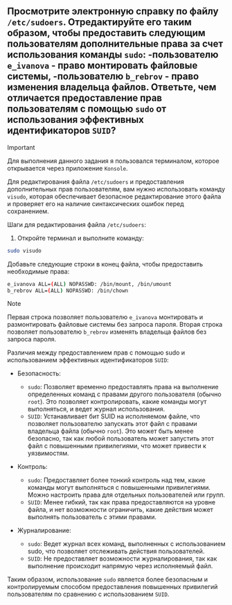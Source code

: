 ## Просмотрите электронную справку по файлу `/etc/sudoers`. Отредактируйте его таким образом, чтобы предоставить следующим пользователям дополнительные права за счет использования команды `sudo`: -пользователю `e_ivanova` - право монтировать файловые системы, -пользователю `b_rebrov` - право изменения владельца файлов. Ответьте, чем отличается предоставление прав пользователям с помощью `sudo` от использования эффективных идентификаторов `SUID`?

> [!IMPORTANT]
> Для выполнения данного задания я пользовался терминалом, которое открывается через приложение `Konsole`. 

Для редактирования файла `/etc/sudoers` и предоставления дополнительных прав пользователям, вам нужно использовать команду `visudo`, которая обеспечивает безопасное редактирование этого файла и проверяет его на наличие синтаксических ошибок перед сохранением.

Шаги для редактирования файла `/etc/sudoers`:

1. Откройте терминал и выполните команду:

```bash
sudo visudo
```

Добавьте следующие строки в конец файла, чтобы предоставить необходимые права:

```bash
e_ivanova ALL=(ALL) NOPASSWD: /bin/mount, /bin/umount
b_rebrov ALL=(ALL) NOPASSWD: /bin/chown
```

> [!NOTE]
> Первая строка позволяет пользователю `e_ivanova` монтировать и размонтировать файловые системы без запроса пароля.
> Вторая строка позволяет пользователю `b_rebrov` изменять владельца файлов без запроса пароля.


Различия между предоставлением прав с помощью sudo и использованием эффективных идентификаторов `SUID`:
- Безопасность:
    - `sudo`: Позволяет временно предоставлять права на выполнение определенных команд с правами другого пользователя (обычно `root`). Это позволяет контролировать, какие команды могут выполняться, и ведет журнал использования.
    - `SUID`: Устанавливает бит SUID на исполняемом файле, что позволяет пользователю запускать этот файл с правами владельца файла (обычно `root`). Это может быть менее безопасно, так как любой пользователь может запустить этот файл с повышенными привилегиями, что может привести к уязвимостям.

- Контроль:
  - `sudo`: Предоставляет более тонкий контроль над тем, какие команды могут выполняться с повышенными привилегиями. Можно настроить права для отдельных пользователей или групп.
  - `SUID`: Менее гибкий, так как права предоставляются на уровне файла, и нет возможности ограничить, какие действия может выполнять пользователь с этими правами.

- Журналирование:
  - `sudo`: Ведет журнал всех команд, выполненных с использованием sudo, что позволяет отслеживать действия пользователей.
  - `SUID`: Не предоставляет возможности журналирования, так как выполнение происходит напрямую через исполняемый файл.

Таким образом, использование `sudo` является более безопасным и контролируемым способом предоставления повышенных привилегий пользователям по сравнению с использованием `SUID`.
